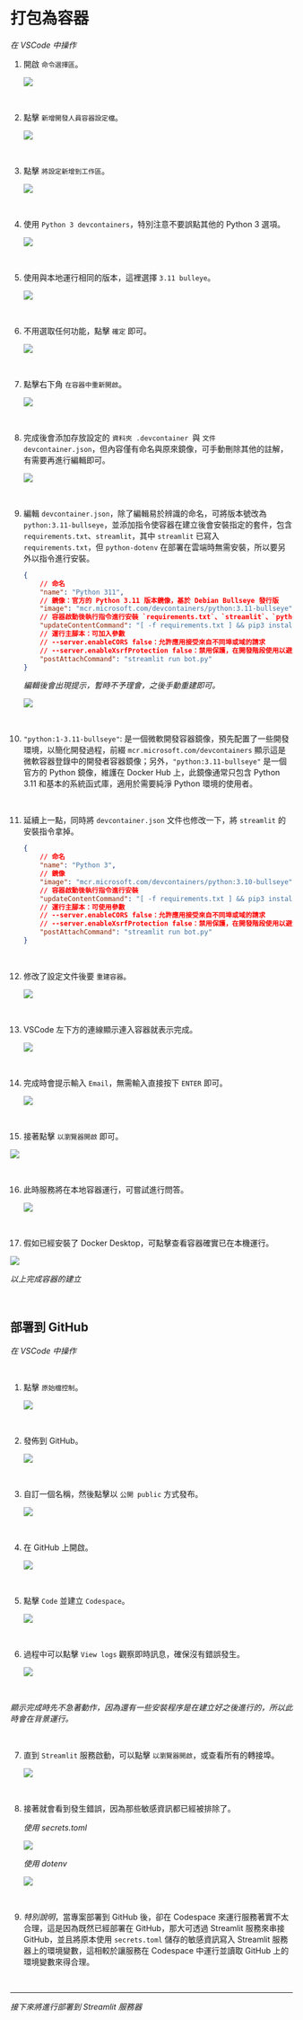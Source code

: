 # 打包為容器

_在 VSCode 中操作_

1. 開啟 `命令選擇區`。

   ![](images/img_48.png)

<br>

2. 點擊 `新增開發人員容器設定檔`。

   ![](images/img_07.png)

<br>

3. 點擊 `將設定新增到工作區`。

   ![](images/img_08.png)

<br>

4. 使用 `Python 3 devcontainers`，特別注意不要誤點其他的 Python 3 選項。

   ![](images/img_09.png)

<br>

5. 使用與本地運行相同的版本，這裡選擇 `3.11 bulleye`。

   ![](images/img_10.png)

<br>

6. 不用選取任何功能，點擊 `確定` 即可。

   ![](images/img_11.png)

<br>

7. 點擊右下角 `在容器中重新開啟`。

   ![](images/img_12.png)

<br>

8. 完成後會添加存放設定的 `資料夾 .devcontainer `與 `文件 devcontainer.json`，但內容僅有命名與原來鏡像，可手動刪除其他的註解，有需要再進行編輯即可。

   ![](images/img_13.png)

<br>

9. 編輯 `devcontainer.json`，除了編輯易於辨識的命名，可將版本號改為 `python:3.11-bullseye`，並添加指令使容器在建立後會安裝指定的套件，包含 `requirements.txt`、`streamlit`，其中 `streamlit` 已寫入 `requirements.txt`，但 `python-dotenv` 在部署在雲端時無需安裝，所以要另外以指令進行安裝。

   ```json
   {
       // 命名
       "name": "Python 311",
       // 鏡像：官方的 Python 3.11 版本鏡像，基於 Debian Bullseye 發行版
       "image": "mcr.microsoft.com/devcontainers/python:3.11-bullseye",
       // 容器啟動後執行指令進行安裝 `requirements.txt`、`streamlit`、`python-dotenv`
       "updateContentCommand": "[ -f requirements.txt ] && pip3 install --user -r requirements.txt; echo '✅ Packages installed and Requirements met'",
       // 運行主腳本：可加入參數
       // --server.enableCORS false：允許應用接受來自不同埠或域的請求
       // --server.enableXsrfProtection false：禁用保護，在開發階段使用以避免遇到與 CSRF 保護相關的問題
       "postAttachCommand": "streamlit run bot.py"
   }

   ```

   _編輯後會出現提示，暫時不予理會，之後手動重建即可。_

   ![](images/img_107.png)

<br>

10. `"python:1-3.11-bullseye"`: 是一個微軟開發容器鏡像，預先配置了一些開發環境，以簡化開發過程，前綴 `mcr.microsoft.com/devcontainers` 顯示這是微軟容器登錄中的開發者容器鏡像；另外，`"python:3.11-bullseye"` 是一個官方的 Python 鏡像，維護在 Docker Hub 上，此鏡像通常只包含 Python 3.11 和基本的系統函式庫，適用於需要純淨 Python 環境的使用者。

<br>

11. 延續上一點，同時將 `devcontainer.json` 文件也修改一下，將 `streamlit` 的安裝指令拿掉。

    ```json
    {
        // 命名
        "name": "Python 3",
        // 鏡像
        "image": "mcr.microsoft.com/devcontainers/python:3.10-bullseye",
        // 容器啟動後執行指令進行安裝
        "updateContentCommand": "[ -f requirements.txt ] && pip3 install --user -r requirements.txt; pip3 install --user python-dotenv; echo '✅ Packages installed and Requirements met'",
        // 運行主腳本：可使用參數
        // --server.enableCORS false：允許應用接受來自不同埠或域的請求
        // --server.enableXsrfProtection false：禁用保護，在開發階段使用以避免遇到與 CSRF 保護相關的問題
        "postAttachCommand": "streamlit run bot.py"
    }

    ```

<br>

12. 修改了設定文件後要 `重建容器`。

    ![](images/img_49.png)

<br>

13. VSCode 左下方的連線顯示連入容器就表示完成。

    ![](images/img_14.png)

<br>

14. 完成時會提示輸入 `Email`，無需輸入直接按下 `ENTER` 即可。

    ![](images/img_50.png)

<br>

15. 接著點擊 `以瀏覽器開啟` 即可。

   ![](images/img_108.png)

<br>

16. 此時服務將在本地容器運行，可嘗試進行問答。

    ![](images/img_51.png)

<br>

17. 假如已經安裝了 Docker Desktop，可點擊查看容器確實已在本機運行。

   ![](images/img_109.png)

_以上完成容器的建立_

<br>

## 部署到 GitHub

_在 VSCode 中操作_

<br>

1. 點擊 `原始檔控制`。

   ![](images/img_15.png)

<br>

2. 發佈到 GitHub。

   ![](images/img_16.png)

<br>

3. 自訂一個名稱，然後點擊以 `公開 public` 方式發布。

   ![](images/img_17.png)

<br>

4. 在 GitHub 上開啟。

   ![](images/img_18.png)

<br>

5. 點擊 `Code` 並建立 `Codespace`。

   ![](images/img_19.png)

<br>

6. 過程中可以點擊 `View logs` 觀察即時訊息，確保沒有錯誤發生。

   ![](images/img_20.png)

<br>

_顯示完成時先不急著動作，因為還有一些安裝程序是在建立好之後進行的，所以此時會在背景運行。_

<br>

7. 直到 `Streamlit` 服務啟動，可以點擊 `以瀏覽器開啟`，或查看所有的轉接埠。

   ![](images/img_21.png)

<br>

8. 接著就會看到發生錯誤，因為那些敏感資訊都已經被排除了。

   _使用 secrets.toml_

   ![](images/img_110.png)

   _使用 dotenv_

   ![](images/img_22.png)

<br>

9. _特別說明_，當專案部署到 GitHub 後，卻在 Codespace 來運行服務著實不太合理，這是因為既然已經部署在 GitHub，那大可透過 Streamlit 服務來串接 GitHub，並且將原本使用 `secrets.toml` 儲存的敏感資訊寫入 Streamlit 服務器上的環境變數，這相較於讓服務在 Codespace 中運行並讀取 GitHub 上的環境變數來得合理。

<br>

___

_接下來將進行部署到 Streamlit 服務器_